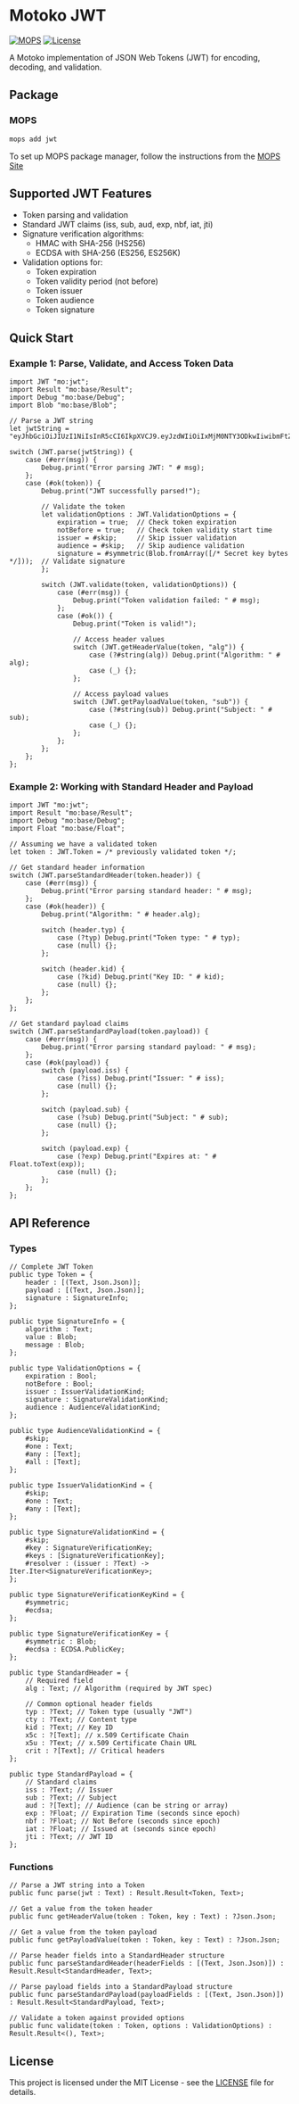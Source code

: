 # Motoko JWT

[![MOPS](https://img.shields.io/badge/MOPS-jwt-blue)](https://mops.one/jwt)
[![License](https://img.shields.io/badge/license-MIT-blue.svg)](https://github.com/yourusername/motoko_jwt/blob/main/LICENSE)

A Motoko implementation of JSON Web Tokens (JWT) for encoding, decoding, and validation.

## Package

### MOPS

```bash
mops add jwt
```

To set up MOPS package manager, follow the instructions from the [MOPS Site](https://mops.one)

## Supported JWT Features

- Token parsing and validation
- Standard JWT claims (iss, sub, aud, exp, nbf, iat, jti)
- Signature verification algorithms:
  - HMAC with SHA-256 (HS256)
  - ECDSA with SHA-256 (ES256, ES256K)
- Validation options for:
  - Token expiration
  - Token validity period (not before)
  - Token issuer
  - Token audience
  - Token signature

## Quick Start

### Example 1: Parse, Validate, and Access Token Data

```motoko
import JWT "mo:jwt";
import Result "mo:base/Result";
import Debug "mo:base/Debug";
import Blob "mo:base/Blob";

// Parse a JWT string
let jwtString = "eyJhbGciOiJIUzI1NiIsInR5cCI6IkpXVCJ9.eyJzdWIiOiIxMjM0NTY3ODkwIiwibmFtZSI6IkpvaG4gRG9lIiwiaWF0IjoxNTE2MjM5MDIyfQ.SflKxwRJSMeKKF2QT4fwpMeJf36POk6yJV_adQssw5c";

switch (JWT.parse(jwtString)) {
    case (#err(msg)) {
        Debug.print("Error parsing JWT: " # msg);
    };
    case (#ok(token)) {
        Debug.print("JWT successfully parsed!");

        // Validate the token
        let validationOptions : JWT.ValidationOptions = {
            expiration = true;  // Check token expiration
            notBefore = true;   // Check token validity start time
            issuer = #skip;     // Skip issuer validation
            audience = #skip;   // Skip audience validation
            signature = #symmetric(Blob.fromArray([/* Secret key bytes */]));  // Validate signature
        };

        switch (JWT.validate(token, validationOptions)) {
            case (#err(msg)) {
                Debug.print("Token validation failed: " # msg);
            };
            case (#ok()) {
                Debug.print("Token is valid!");

                // Access header values
                switch (JWT.getHeaderValue(token, "alg")) {
                    case (?#string(alg)) Debug.print("Algorithm: " # alg);
                    case (_) {};
                };

                // Access payload values
                switch (JWT.getPayloadValue(token, "sub")) {
                    case (?#string(sub)) Debug.print("Subject: " # sub);
                    case (_) {};
                };
            };
        };
    };
};
```

### Example 2: Working with Standard Header and Payload

```motoko
import JWT "mo:jwt";
import Result "mo:base/Result";
import Debug "mo:base/Debug";
import Float "mo:base/Float";

// Assuming we have a validated token
let token : JWT.Token = /* previously validated token */;

// Get standard header information
switch (JWT.parseStandardHeader(token.header)) {
    case (#err(msg)) {
        Debug.print("Error parsing standard header: " # msg);
    };
    case (#ok(header)) {
        Debug.print("Algorithm: " # header.alg);

        switch (header.typ) {
            case (?typ) Debug.print("Token type: " # typ);
            case (null) {};
        };

        switch (header.kid) {
            case (?kid) Debug.print("Key ID: " # kid);
            case (null) {};
        };
    };
};

// Get standard payload claims
switch (JWT.parseStandardPayload(token.payload)) {
    case (#err(msg)) {
        Debug.print("Error parsing standard payload: " # msg);
    };
    case (#ok(payload)) {
        switch (payload.iss) {
            case (?iss) Debug.print("Issuer: " # iss);
            case (null) {};
        };

        switch (payload.sub) {
            case (?sub) Debug.print("Subject: " # sub);
            case (null) {};
        };

        switch (payload.exp) {
            case (?exp) Debug.print("Expires at: " # Float.toText(exp));
            case (null) {};
        };
    };
};
```

## API Reference

### Types

```motoko
// Complete JWT Token
public type Token = {
    header : [(Text, Json.Json)];
    payload : [(Text, Json.Json)];
    signature : SignatureInfo;
};

public type SignatureInfo = {
    algorithm : Text;
    value : Blob;
    message : Blob;
};

public type ValidationOptions = {
    expiration : Bool;
    notBefore : Bool;
    issuer : IssuerValidationKind;
    signature : SignatureValidationKind;
    audience : AudienceValidationKind;
};

public type AudienceValidationKind = {
    #skip;
    #one : Text;
    #any : [Text];
    #all : [Text];
};

public type IssuerValidationKind = {
    #skip;
    #one : Text;
    #any : [Text];
};

public type SignatureValidationKind = {
    #skip;
    #key : SignatureVerificationKey;
    #keys : [SignatureVerificationKey];
    #resolver : (issuer : ?Text) -> Iter.Iter<SignatureVerificationKey>;
};

public type SignatureVerificationKeyKind = {
    #symmetric;
    #ecdsa;
};

public type SignatureVerificationKey = {
    #symmetric : Blob;
    #ecdsa : ECDSA.PublicKey;
};

public type StandardHeader = {
    // Required field
    alg : Text; // Algorithm (required by JWT spec)

    // Common optional header fields
    typ : ?Text; // Token type (usually "JWT")
    cty : ?Text; // Content type
    kid : ?Text; // Key ID
    x5c : ?[Text]; // x.509 Certificate Chain
    x5u : ?Text; // x.509 Certificate Chain URL
    crit : ?[Text]; // Critical headers
};

public type StandardPayload = {
    // Standard claims
    iss : ?Text; // Issuer
    sub : ?Text; // Subject
    aud : ?[Text]; // Audience (can be string or array)
    exp : ?Float; // Expiration Time (seconds since epoch)
    nbf : ?Float; // Not Before (seconds since epoch)
    iat : ?Float; // Issued at (seconds since epoch)
    jti : ?Text; // JWT ID
};
```

### Functions

```motoko
// Parse a JWT string into a Token
public func parse(jwt : Text) : Result.Result<Token, Text>;

// Get a value from the token header
public func getHeaderValue(token : Token, key : Text) : ?Json.Json;

// Get a value from the token payload
public func getPayloadValue(token : Token, key : Text) : ?Json.Json;

// Parse header fields into a StandardHeader structure
public func parseStandardHeader(headerFields : [(Text, Json.Json)]) : Result.Result<StandardHeader, Text>;

// Parse payload fields into a StandardPayload structure
public func parseStandardPayload(payloadFields : [(Text, Json.Json)]) : Result.Result<StandardPayload, Text>;

// Validate a token against provided options
public func validate(token : Token, options : ValidationOptions) : Result.Result<(), Text>;
```

## License

This project is licensed under the MIT License - see the [LICENSE](LICENSE) file for details.
